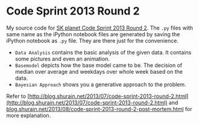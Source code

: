 Code Sprint 2013 Round 2
========================

My source code for [SK planet Code Sprint 2013 Round 2](http://codesprint.skplanet.com/2013/participation/round2_intro.htm).
The `.py` files with same name as the iPython notebook files are generated by saving the iPython notebook as `.py` file.
They are there just for the convenience.

- `Data Analysis` contains the basic analysis of the given data. It contains some pictures and even an animation.
- `Basemodel` depicts how the base model came to be. The decision of median over average and weekdays over whole week based on the data.
- `Bayesian Approach` shows you a generative approach to the problem.

Refer to [http://blog.shurain.net/2013/07/code-sprint-2013-round-2.html](http://blog.shurain.net/2013/07/code-sprint-2013-round-2.html)
and [blog.shurain.net/2013/08/code-sprint-2013-round-2-post-mortem.html](blog.shurain.net/2013/08/code-sprint-2013-round-2-post-mortem.html) for more explanation.
